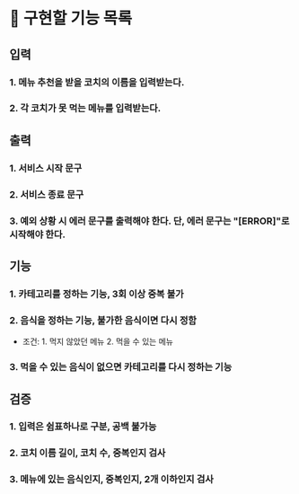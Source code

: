 # 📝 구현할 기능 목록

## 입력

### 1. 메뉴 추천을 받을 코치의 이름을 입력받는다.

### 2. 각 코치가 못 먹는 메뉴를 입력받는다.

## 출력

### 1. 서비스 시작 문구

### 2. 서비스 종료 문구

### 3. 예외 상황 시 에러 문구를 출력해야 한다. 단, 에러 문구는 "[ERROR]"로 시작해야 한다.

## 기능

### 1. 카테고리를 정하는 기능, 3회 이상 중복 불가

### 2. 음식을 정하는 기능, 불가한 음식이면 다시 정함

- 조건: 1. 먹지 않았던 메뉴 2. 먹을 수 있는 메뉴

### 3. 먹을 수 있는 음식이 없으면 카테고리를 다시 정하는 기능

## 검증

### 1. 입력은 쉼표하나로 구분, 공백 불가능

### 2. 코치 이름 길이, 코치 수, 중복인지 검사

### 3. 메뉴에 있는 음식인지, 중복인지, 2개 이하인지 검사
